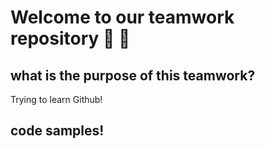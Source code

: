 # Welcome to our teamwork repository 📕 📒

## what is the purpose of this teamwork?

Trying to learn Github!

## code samples!
